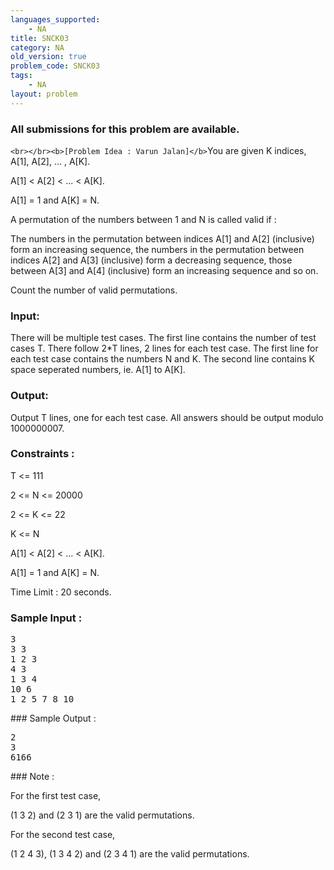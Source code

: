 ```yaml
---
languages_supported:
    - NA
title: SNCK03
category: NA
old_version: true
problem_code: SNCK03
tags:
    - NA
layout: problem
---
```

###  All submissions for this problem are available. 

`<br></br><b>[Problem Idea : Varun Jalan]</b>`You are given K indices, A\[1\], A\[2\], ... , A\[K\].

A\[1\] < A\[2\] < ... < A\[K\].

A\[1\] = 1 and A\[K\] = N.

A permutation of the numbers between 1 and N is called valid if :

The numbers in the permutation between indices A\[1\] and A\[2\] (inclusive) form an increasing sequence, the numbers in the permutation between indices A\[2\] and A\[3\] (inclusive) form a decreasing sequence, those between A\[3\] and A\[4\] (inclusive) form an increasing sequence and so on.

Count the number of valid permutations.

### Input:

There will be multiple test cases. The first line contains the number of test cases T. There follow 2\*T lines, 2 lines for each test case. The first line for each test case contains the numbers N and K. The second line contains K space seperated numbers, ie. A\[1\] to A\[K\].

### Output:

Output T lines, one for each test case. All answers should be output modulo 1000000007.

### Constraints :

T <= 111

2 <= N <= 20000

2 <= K <= 22

K <= N

A\[1\] < A\[2\] < ... < A\[K\].

A\[1\] = 1 and A\[K\] = N.

Time Limit : 20 seconds.

### Sample Input :

<pre>3
3 3
1 2 3
4 3
1 3 4
10 6
1 2 5 7 8 10
</pre>### Sample Output :

<pre>2
3
6166
</pre>### Note :

For the first test case,

(1 3 2) and (2 3 1) are the valid permutations.

For the second test case,

(1 2 4 3), (1 3 4 2) and (2 3 4 1) are the valid permutations.
